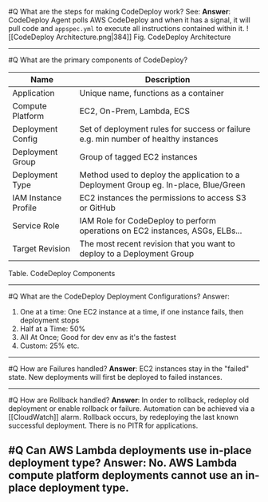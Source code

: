 #Q What are the steps for making CodeDeploy work?
See: 
**Answer**: CodeDeploy Agent polls AWS CodeDeploy and when it has a signal, it will pull code and `appspec.yml` to execute all instructions contained within it.
![[CodeDeploy Architecture.png|384]]
Fig. CodeDeploy Architecture

---

#Q What are the primary components of CodeDeploy?

| Name                 | Description                                                                               |
| -------------------- | ----------------------------------------------------------------------------------------- |
| Application          | Unique name, functions as a container                                                     |
| Compute Platform     | EC2, On-Prem, Lambda, ECS                                                                 |
| Deployment Config    | Set of deployment rules for success or failure e.g. min number of healthy instances       |
| Deployment Group     | Group of tagged EC2 instances |
| Deployment Type      | Method used to deploy the application to a Deployment Group eg. In-place, Blue/Green      |
| IAM Instance Profile | EC2 instances the permissions to access S3 or GitHub                                      |
| Service Role         | IAM Role for CodeDeploy to perform operations on EC2 instances, ASGs, ELBs...             |
| Target Revision      | The most recent revision that you want to deploy to a Deployment Group                    |
Table. CodeDeploy Components

---

#Q What are the CodeDeploy Deployment Configurations?
Answer:  
1. One at a time: One EC2 instance at a time, if one instance fails, then deployment stops
2. Half at a Time: 50%
3. All At Once; Good for dev env as it's the fastest
4. Custom: 25% etc.
---

#Q How are Failures handled?
**Answer**: EC2 instances stay in the "failed" state. New deployments will first be deployed to failed instances. 

---

#Q How are Rollback handled?
**Answer**: In order to rollback, redeploy old deployment or enable rollback or failure. Automation can be achieved via a [[CloudWatch]] alarm. Rollback occurs, by redeploying the last known successful deployment. There is no PITR for applications. 

#Q Can AWS Lambda deployments use in-place deployment type?
 Answer: No. AWS Lambda compute platform deployments cannot use an in-place deployment type.
---
